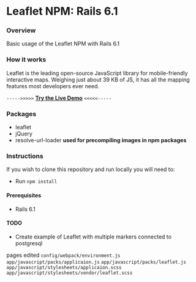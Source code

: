 # Leaflet NPM:  Rails 6.1

### Overview
Basic usage of the Leaflet NPM with Rails 6.1

### How it works
Leaflet is the leading open-source JavaScript library for mobile-friendly interactive maps. Weighing just about 39 KB of JS, it has all the mapping features most developers ever need.
  
`----->>>>>` [**Try the Live Demo**](https://leaflet-npm.herokuapp.com/) `<<<<<-----`

### Packages
- leaflet
- jQuery
- resolve-url-loader   **used for precompiling images in npm packages**

### Instructions
If you wish to clone this repository and run locally you will need to:
- Run `npm install`

#### Prerequisites
- Rails 6.1

#### TODO
- Create example of Leaflet with multiple markers connected to postgresql 


pages edited
`config/webpack/environment.js`
`app/javascript/packs/applicaion.js`
`app/javascript/packs/leaflet.js`
`app/javascript/stylesheets/applicaion.scss`
`app/javascript/stylesheets/vendor/leaflet.scss`
